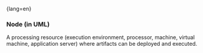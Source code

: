 {lang=en}
### Node (in UML)

A processing resource (execution environment, processor, machine, virtual machine,
  application server) where artifacts can be deployed and executed.


